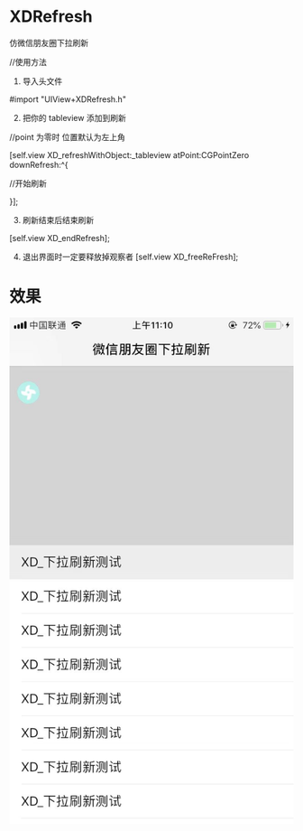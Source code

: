 # XDRefresh

仿微信朋友圈下拉刷新

//使用方法

1. 导入头文件

#import "UIView+XDRefresh.h"

2. 把你的 tableview 添加到刷新

//point 为零时 位置默认为左上角

[self.view XD_refreshWithObject:_tableview atPoint:CGPointZero downRefresh:^{

//开始刷新

}];

3. 刷新结束后结束刷新

[self.view XD_endRefresh];

4. 退出界面时一定要释放掉观察者
[self.view XD_freeReFresh];

# 效果
![image](https://github.com/Xiexingda/XDRefresh/blob/master/show.png)

